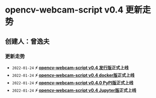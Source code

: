 # opencv-webcam-script v0.4 更新走势

## 创建人：曾逸夫



### 更新走势

- `2022-01-24` **⚡ [opencv-webcam-script v0.4 发行版](https://gitee.com/CV_Lab/opencv_webcam/releases/v0.4)正式上线**
- `2022-01-24` **⚡ [opencv-webcam-script v0.4 docker版](https://hub.docker.com/r/zengdockerdocker/opencv-webcam-script)正式上线**
- `2022-01-24` **⚡ [opencv-webcam-script v0.4.0 PyPI版](https://pypi.org/project/opencv-webcam-script/0.4.0/)正式上线**
- `2022-01-24` **⚡ [opencv-webcam-script v0.4 Jupyter版](https://gitee.com/CV_Lab/opencv_webcam/blob/master/tutorial/ows_jupyter.ipynb)正式上线**